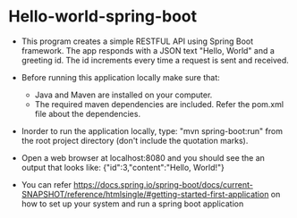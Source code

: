 # Hello-world-spring-boot
- This program creates a simple RESTFUL API using Spring Boot framework. 
The app responds with a JSON text "Hello, World" and a greeting id. 
The id increments every time a request is sent and received.
- Before running this application locally make sure that:
	* Java and Maven are installed on your computer. 
	* The required maven dependencies are included. Refer the pom.xml file about the dependencies.

- Inorder to run the application locally, type:
 "mvn spring-boot:run" from the root project directory (don't include the quotation marks).
- Open a web browser at localhost:8080 and you should see the an output that looks like:
{"id":3,"content":"Hello, World!"}

- You can refer https://docs.spring.io/spring-boot/docs/current-SNAPSHOT/reference/htmlsingle/#getting-started-first-application 
on how to set up your system and run a spring boot application
